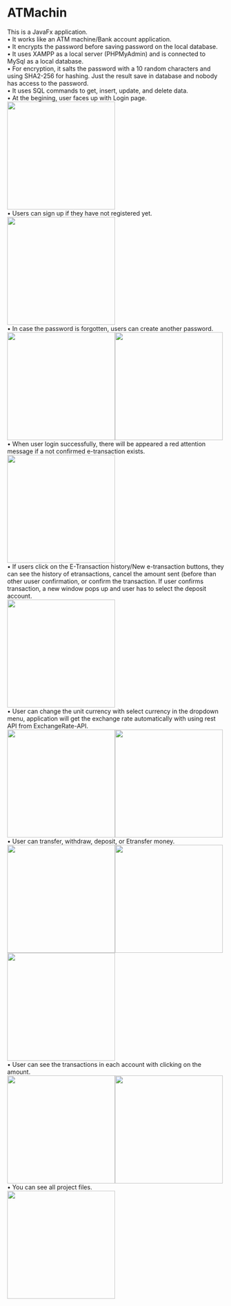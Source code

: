 # ATMachin

This is a JavaFx application.<br>
• It works like an ATM machine/Bank account application.<br>
• It encrypts the password before saving password on the local database.<br>
• It uses XAMPP as a local server (PHPMyAdmin) and is connected to MySql as a local database.<br>
• For encryption, it salts the password with a 10 random characters and using SHA2-256 for hashing. Just the result save in database and nobody has access to the password.<br>
• It uses SQL commands to get, insert, update, and delete data.<br>
• At the begining, user faces up with Login page.<br>
<img src="images/LogIn.JPG" width="250px" height="auto"><br>
• Users can sign up if they have not registered yet.<br>
<img src="images/SignUp.JPG" width="250px" height="auto"><br>
• In case the password is forgotten, users can create another password.<br>
<img src="images/Forgot.JPG" width="250px" height="auto"><img src="images/Forgot1.JPG" width="250px" height="auto"><br>
• When user login successfully, there will be appeared a red attention message if a not confirmed e-transaction exists.<br>
<img src="images/Account.JPG" width="250px" height="auto"><br>
• If users click on the E-Transaction history/New e-transaction buttons, they can see the history of etransactions, cancel the amount sent (before than other uuser confirmation, or confirm the transaction. If user confirms transaction, a new window pops up and user has to select the deposit account.<br>
<img src="images/New%20etransaction.JPG" width="250px" height="auto"><br>
• User can change the unit currency with select currency in the dropdown menu, application will get the exchange rate automatically with using rest API from ExchangeRate-API.<br>
<img src="images/Account-1.jpg" width="250px" height="auto"><img src="images/Account-2.JPG" width="250px" height="auto"><br>
• User can transfer, withdraw, deposit, or Etransfer money.<br>
<img src="images/Transfer.JPG" width="250px" height="auto"><img src="images/WthDep.JPG" width="250px" height="auto"><img src="images/Etransfer.JPG" width="250px" height="auto"><br>
• User can see the transactions in each account with clicking on the amount.<br>
<img src="images/Chequing%20transactions.JPG" width="250px" height="auto"><img src="images/Saving%20transactions.JPG" width="250px" height="auto"><br>
• You can see all project files.<br>
<img src="images/ProjectTree.JPG" width="250px" height="auto"><br>
